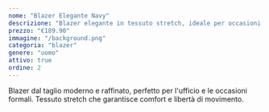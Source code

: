 ```yaml
---
nome: "Blazer Elegante Navy"
descrizione: "Blazer elegante in tessuto stretch, ideale per occasioni formali"
prezzo: "€189.90"
immagine: "/background.png"
categoria: "blazer"
genere: "uomo"
attivo: true
ordine: 2
---
```


Blazer dal taglio moderno e raffinato, perfetto per l'ufficio e le occasioni formali. Tessuto stretch che garantisce comfort e libertà di movimento.
